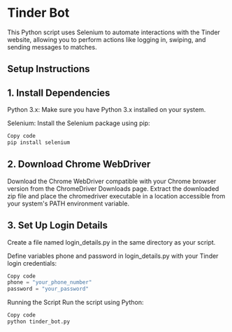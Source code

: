 # Tinder Bot
This Python script uses Selenium to automate interactions with the Tinder website, allowing you to perform actions like logging in, swiping, and sending messages to matches.

## Setup Instructions

## 1. Install Dependencies
Python 3.x: Make sure you have Python 3.x installed on your system.

Selenium: Install the Selenium package using pip:

```bash
Copy code
pip install selenium
```
## 2. Download Chrome WebDriver
Download the Chrome WebDriver compatible with your Chrome browser version from the ChromeDriver Downloads page.
Extract the downloaded zip file and place the chromedriver executable in a location accessible from your system's PATH environment variable.
## 3. Set Up Login Details
Create a file named login_details.py in the same directory as your script.

Define variables phone and password in login_details.py with your Tinder login credentials:

```python
Copy code
phone = "your_phone_number"
password = "your_password"
```
Running the Script
Run the script using Python:

```bash
Copy code
python tinder_bot.py
```
 
 
